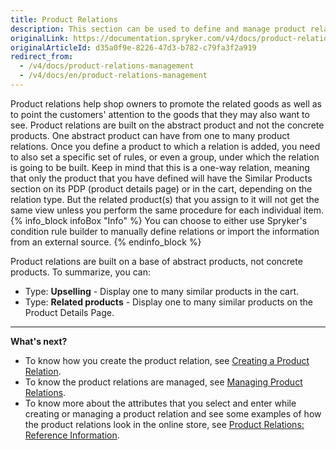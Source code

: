```yaml
---
title: Product Relations
description: This section can be used to define and manage product relations, set types of relations and assign related products in the Back Office.
originalLink: https://documentation.spryker.com/v4/docs/product-relations-management
originalArticleId: d35a0f9e-8226-47d3-b782-c79fa3f2a919
redirect_from:
  - /v4/docs/product-relations-management
  - /v4/docs/en/product-relations-management
---
```


Product relations help shop owners to promote the related goods as well as to point the customers' attention to the goods that they may also want to see.
Product relations are built on the abstract product and not the concrete products. One abstract product can have from one to many product relations. Once you define a product to which a relation is added, you need to also set a specific set of rules, or even a group, under which the relation is going to be built. Keep in mind that this is a one-way relation, meaning that only the product that you have defined will have the Similar Products section on its PDP (product details page) or in the cart, depending on the relation type. But the related product(s) that you assign to it will not get the same view unless you perform the same procedure for each individual item. 
{% info_block infoBox "Info" %}
You can choose to either use Spryker's condition rule builder to manually define relations or import the information from an external source.
{% endinfo_block %}

Product relations are built on a base of abstract products, not concrete products.
To summarize, you can:
* Type: **Upselling** - Display one to many similar products in the cart.
* Type: **Related products** - Display one to many similar products on the Product Details Page.
***
**What's next?**

* To know how you create the product relation, see [Creating a Product Relation](/docs/scos/user/user-guides/202001.0/back-office-user-guide/products/product-relations/creating-a-product-relation.html).
* To know the product relations are managed, see [Managing Product Relations](/docs/scos/user/user-guides/202001.0/back-office-user-guide/products/product-relations/managing-product-relations.html).
* To know more about the attributes that you select and enter while creating or managing a product relation and see some examples of how the product relations look in the online store, see [Product Relations: Reference Information](/docs/scos/user/user-guides/202001.0/back-office-user-guide/products/product-relations/references/product-relations-reference-information.html).
